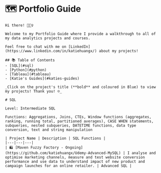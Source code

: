 # 🗺 Portfolio Guide
	
	Hi there! 🙋🏻‍♀️
	
	Welcome to my Portfolio Guide where I provide a walkthrough to all of my data analytics projects and courses.
	
	Feel free to chat with me on [LinkedIn](https://www.linkedin.com/in/katiehuangx/) about my projects!
	
	## 📚 Table of Contents
	- [SQL](#sql)
	- [Python](#python)
	- [Tableau](#tableau)
	- [Katie's Guides](#katies-guides)
	
	_Click on the project's title (**bold** and coloured in Blue) to view my projects! Thank you! ☺️_
	
	# SQL
	
	Level: Intermediate SQL
	
	Functions: Aggregations, Joins, CTEs, Window functions (aggregates, ranking, running total, partitioned averages), CASE WHEN statements, subqueries, nested subqueries, DATETIME functions, data type conversion, text and string manipulation
	
	| Project Name | Description | SQL Functions |
	|---|---|---|
	| 🛍 [Maven Fuzzy Factory - Ongoing](https://github.com/katiehuangx/Udemy-Advanced-MySQL) | I analyse and optimise marketing channels, measure and test website conversion performance and use data to understand impact of new product and campaign launches for an online retailer. | Advanced SQL | 
